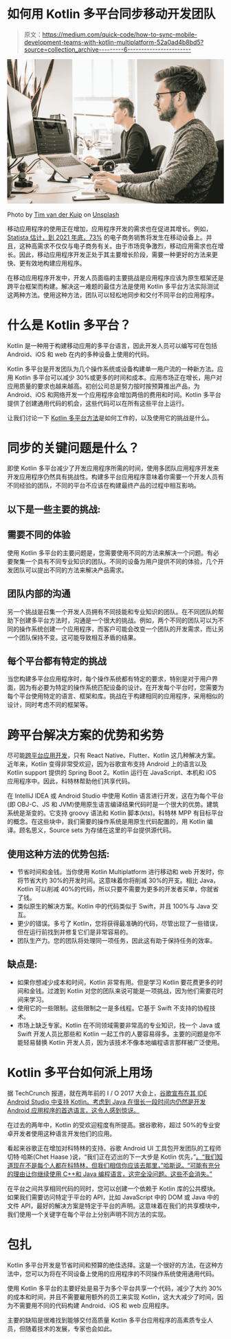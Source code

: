 # 如何用 Kotlin 多平台同步移动开发团队

> 原文：<https://medium.com/quick-code/how-to-sync-mobile-development-teams-with-kotlin-multiplatform-52a0ad4b8bd5?source=collection_archive---------6----------------------->

![](img/7cbb2d53f1fcb9a2849fc54c4451ff27.png)

Photo by [Tim van der Kuip](https://unsplash.com/@timmykp?utm_source=unsplash&utm_medium=referral&utm_content=creditCopyText) on [Unsplash](https://unsplash.com/s/photos/developers?utm_source=unsplash&utm_medium=referral&utm_content=creditCopyText)

移动应用程序的使用正在增加，应用程序开发的需求也在促进其增长。例如， [Statista 估计，到 2021 年底，73%](https://www.statista.com/chart/13139/estimated-worldwide-mobile-e-commerce-sales/) 的电子商务销售将发生在移动设备上。并且，这种高需求不仅仅与电子商务有关。由于市场竞争激烈，移动应用需求也在增长。因此，移动应用程序开发正处于其主要增长阶段，需要一种更好的方法来更快、更有效地构建应用程序。

在移动应用程序开发中，开发人员面临的主要挑战是应用程序应该为原生框架还是跨平台框架而构建。解决这一难题的最佳方法是使用 Kotlin 多平台方法实际测试这两种方法。使用这种方法，团队可以轻松地同步和交付不同平台的应用程序。

# 什么是 Kotlin 多平台？

Kotlin 是一种用于构建移动应用的多平台语言，因此开发人员可以编写可在包括 Android、iOS 和 web 在内的多种设备上使用的代码。

Kotlin 多平台是开发团队为几个操作系统或设备构建单一用户流的一种新方法。应用 Kotlin 多平台可以减少 30%或更多的时间和成本。应用市场正在增长，用户对应用质量的要求也越来越高。初创公司总是努力按时按预算推出产品，为 Android、iOS 和网络开发一个应用程序会增加两倍的费用和时间。Kotlin 多平台提供了创建通用代码的机会，这些代码可以在所有这些平台上运行。

让我们讨论一下 [Kotlin 多平台方法](https://archer-soft.com/blog/how-its-done-syncing-mobile-development-teams-kotlin-multiplatform)是如何工作的，以及使用它的挑战是什么。

# 同步的关键问题是什么？

即使 Kotlin 多平台减少了开发应用程序所需的时间，使用多团队应用程序开发来开发应用程序仍然具有挑战性。构建多平台应用程序意味着你需要一个开发人员有不同经验的团队，不同的平台不应该在构建最终产品的过程中相互影响。

## **以下是一些主要的挑战:**

## 需要不同的体验

使用 Kotlin 多平台的主要问题是，您需要使用不同的方法来解决一个问题。有必要聚集一个具有不同专业知识的团队。不同的设备为用户提供不同的体验，几个开发团队可以提出不同的方法来解决产品需求。

## 团队内部的沟通

另一个挑战是召集一个开发人员拥有不同技能和专业知识的团队。在不同团队的帮助下创建多平台方法时，沟通是一个很大的挑战。例如，两个不同的团队可以为不同的操作系统创建一个应用程序，而客户可能会改变一个团队的开发需求，而让另一个团队保持不变。这可能导致相互矛盾的结果。

## 每个平台都有特定的挑战

当您构建多平台应用程序时，每个操作系统都有特定的要求，特别是对于用户界面，因为有必要为特定的操作系统匹配设备的设计。在开发每个平台时，您需要为每个平台使用特定的语言、框架和库。挑战在于构建相同的应用程序，采用相似的设计，同时考虑不同的框架等。

# 跨平台解决方案的优势和劣势

尽可能[跨平台应用开发](https://archer-soft.com/blog/how-kotlin-multiplatform-helps-reduce-app-development-time)，只有 React Native、Flutter、Kotlin 这几种解决方案。近年来，Kotlin 变得非常受欢迎，因为谷歌宣布支持 Android 上的语言以及 Kotlin support 提供的 Spring Boot 2。Kotlin 运行在 JavaScript、本机和 iOS 应用程序中。因此，科特林帮助他们共享代码。

在 IntelliJ IDEA 或 Android Studio 中使用 Kotlin 语言进行开发，这在为每个平台(即 OBJ-C、JS 和 JVM)使用原生语言编译结果代码时是一个很大的优势。建筑系统是渐变的。它支持 groovy 语法和 Kotlin 脚本(kts)。科特林 MPP 有目标平台的概念。在这些块中，我们需要的操作系统是用原生代码配置的，用 Kotlin 编译。顾名思义，Source sets 为存储在这里的平台提供源代码。

## **使用这种方法的优势包括:**

*   节省时间和金钱。当你使用 Kotlin Multiplatform 进行移动和 web 开发时，你将节省大约 30%的开发时间。这意味着你将削减 30%的开支。相比 Java，Kotlin 可以削减 40%的代码，所以只要不需要为更多的开发者买单，你就省了钱。
*   类似原生的解决方案。Kotlin 中的代码类似于 Swift，并且 100%与 Java 交互。
*   更少的错误。多亏了 Kotlin，您将获得最准确的代码，尽管出现了一些错误，但在运行前找到并修复它们是非常容易的。
*   团队生产力。您的团队将处理同一项任务，因此这有助于保持任务的效率。

## **缺点是:**

*   如果你想减少成本和时间，Kotlin 非常有用。但是学习 Kotlin 要花费更多的时间和金钱。过渡到 Kotlin 对您的团队来说可能是一项挑战，因为他们需要花时间来学习。
*   使用它的一些限制。这些限制之一是多线程。它基于 Swift 不支持的协程技术。
*   市场上缺乏专家。Kotlin 在不同领域需要非常高的专业知识，找一个 Java 或 Swift 开发人员比那些和 Kotlin 一起工作的人要容易得多。主要的问题是你不能轻易替换 Kotlin 开发人员，因为该技术不像本地编程语言那样被广泛使用。

# Kotlin 多平台如何派上用场

据 TechCrunch 报道，就在两年前的 I / O 2017 大会上，[谷歌宣布在其 IDE Android Studio 中支持 Kotlin。考虑到 Java 在很长一段时间内仍然是开发 Android 应用程序的首选语言，这令人感到惊讶。](https://techcrunch.com/2017/05/17/google-makes-kotlin-a-first-class-language-for-writing-android-apps/)

在过去的两年中，Kotlin 的受欢迎程度有所提高。据谷歌称，超过 50%的专业安卓开发者使用这种语言开发他们的应用。

看起来谷歌正在增加对科特林的支持。谷歌 Android UI 工具包开发团队的工程师切特·哈斯(Chet Haase )说，“我们正在迈出的下一大步是 Kotlin 优先，”[。“我们知道现在不是每个人都在科特林，但我们相信你应该去那里，”哈斯说。“可能有充分的理由让你继续使用 C++和 Java 编程语言，这完全没问题。这些不会消失。”](https://techcrunch.com/2019/05/07/kotlin-is-now-googles-preferred-language-for-android-app-development/)

在平台之间共享相同代码的同时，您可以创建一个依赖于 Kotlin 库的公共模块。如果我们需要访问特定于平台的 API，比如 JavaScript 中的 DOM 或 Java 中的文件 API，最好的解决方案是特定于平台的声明。这意味着在我们的共享模块中，我们使用一个关键字在每个平台上分别声明不同方法的实现。

# 包扎

Kotlin 多平台开发是节省时间和预算的绝佳选择。这是一个很好的方法，在这种方法中，您可以为将在不同设备上使用的应用程序的不同操作系统使用通用代码。

使用 Kotlin 多平台的主要好处是易于为多个平台共享一个代码，减少了大约 30%的成本和时间，并且不需要雇用额外的员工来实现 Kotlin，这大大减少了时间，因为不需要用不同的代码构建 Android、iOS 和 web 应用程序。

主要的缺陷是很难找到能够交付高质量 Kotlin 多平台应用程序的高素质专业人员，但随着技术的发展，专家也会如此。